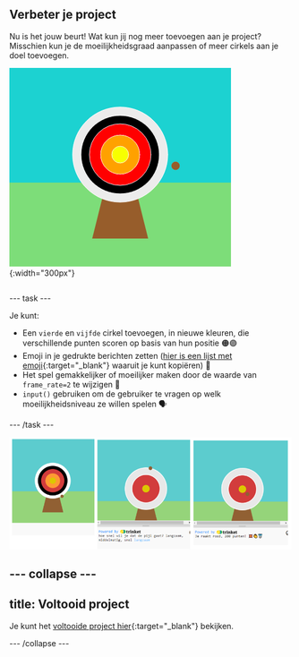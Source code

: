 ## Verbeter je project

<div style="display: flex; flex-wrap: wrap">
<div style="flex-basis: 200px; flex-grow: 1; margin-right: 15px;">
Nu is het jouw beurt! Wat kun jij nog meer toevoegen aan je project?  Misschien kun je de moeilijkheidsgraad aanpassen of meer cirkels aan je doel toevoegen.
</div>
<div>

![Het uitvoergebied toont een doel met vijf cirkels.](images/five_circles.png){:width="300px"}

</div>
</div>

--- task ---

Je kunt:

+ Een `vierde` en `vijfde` cirkel toevoegen, in nieuwe kleuren, die verschillende punten scoren op basis van hun positie 🟠🟣
+ Emoji in je gedrukte berichten zetten ([hier is een lijst met emoji](https://unicode.org/emoji/charts/full-emoji-list.html){:target="_blank"} waaruit je kunt kopiëren) 🎯
+ Het spel gemakkelijker of moeilijker maken door de waarde van `frame_rate=2` te wijzigen 💨
+ `input()` gebruiken om de gebruiker te vragen op welk moeilijkheidsniveau ze willen spelen 🗣️

--- /task ---

![Drie projectideeën, één heeft vijf cirkels, één heeft een moeilijkheidsinvoervraag en één heeft emoji's in het puntenbericht.](images/upgrade-ideas.png)

--- collapse ---
---
title: Voltooid project
---

Je kunt het [voltooide project hier](https://editor.raspberrypi.org/en/projects/target-practice-solution){:target="_blank"} bekijken.

--- /collapse ---
